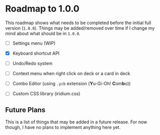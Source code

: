 # Roadmap to 1.0.0

This roadmap shows what needs to be completed before the initial full version (`1.0.0`). 
Things may be added/removed over time if I change my mind about what should be in `1.0.0`. 

- [ ] Settings menu (WIP)
- [x] Keyboard shortcut API
- [ ] Undo/Redo system
- [ ] Context menu when right click on deck or a card in deck
- [ ] Combo Editor (using `.ycb` extension (**Y**u-Gi-Oh! **C**om**b**o))
- [ ] Custom CSS library (iridium.css)


## Future Plans

This is a list of things that may be added in a future release.
For now though, I have no plans to implement anything here yet.
